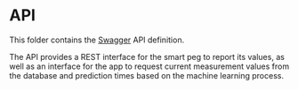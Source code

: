 # API

This folder contains the [Swagger](https://swagger.io) API definition.

The API provides a REST interface for the smart peg to report its values, as well as an interface for the app to request current measurement values from the database and prediction times based on the machine learning process.
